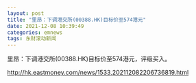 ```yaml
---
layout: post
title: "里昂：下调港交所(00388.HK)目标价至574港元"
date: 2021-12-08 10:39:49
categories: emnews
tags: 东财滚动新闻
---
```


里昂：下调港交所(00388.HK)目标价至574港元，评级买入。

<http://hk.eastmoney.com/news/1533,202112082206736819.html>